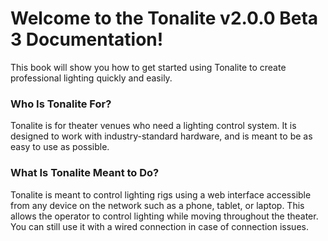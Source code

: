 # Welcome to the Tonalite v2.0.0 Beta 3 Documentation!

This book will show you how to get started using Tonalite to create professional lighting quickly and easily.

### Who Is Tonalite For?

Tonalite is for theater venues who need a lighting control system. It is designed to work with industry-standard hardware, and is meant to be as easy to use as possible.

### What Is Tonalite Meant to Do?

Tonalite is meant to control lighting rigs using a web interface accessible from any device on the network such as a phone, tablet, or laptop. This allows the operator to control lighting while moving throughout the theater. You can still use it with a wired connection in case of connection issues.
